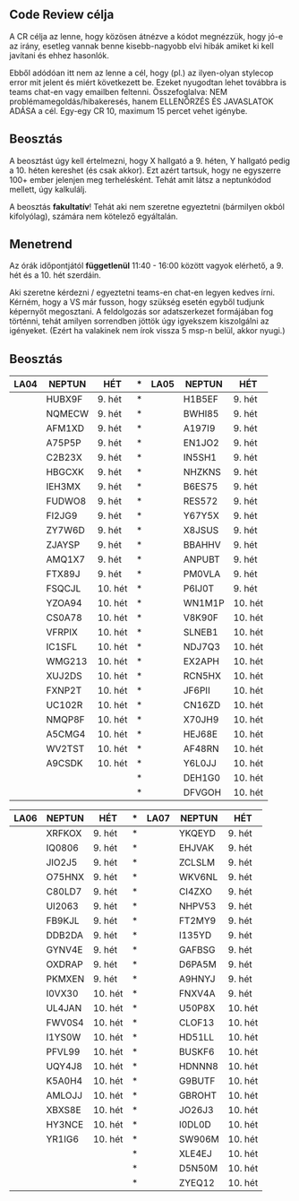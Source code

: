 ## Code Review célja

A CR célja az lenne, hogy közösen átnézve a kódot megnézzük, hogy jó-e az irány, esetleg vannak benne kisebb-nagyobb elvi hibák amiket ki kell javítani és ehhez hasonlók.

Ebből adódóan itt nem az lenne a cél, hogy (pl.) az ilyen-olyan stylecop error mit jelent és miért következett be. Ezeket nyugodtan lehet továbbra is teams chat-en vagy emailben feltenni. Összefoglalva: NEM problémamegoldás/hibakeresés, hanem ELLENŐRZÉS ÉS JAVASLATOK ADÁSA a cél. Egy-egy CR 10, maximum 15 percet vehet igénybe.

## Beosztás

A beosztást úgy kell értelmezni, hogy X hallgató a 9. héten, Y hallgató pedig a 10. héten kereshet (és csak akkor). Ezt azért tartsuk, hogy ne egyszerre 100+ ember jelenjen meg terhelésként. Tehát amit látsz a neptunkódod mellett, úgy kalkulálj.

A beosztás **fakultatív**! Tehát aki nem szeretne egyeztetni (bármilyen okból kifolyólag), számára nem kötelező egyáltalán.

## Menetrend

Az órák időpontjától **függetlenül** 11:40 - 16:00 között vagyok elérhető, a 9. hét és a 10. hét szerdáin.

Aki szeretne kérdezni / egyeztetni teams-en chat-en legyen kedves írni. Kérném, hogy a VS már fusson, hogy szükség esetén egyből tudjunk képernyőt megosztani. A feldolgozás sor adatszerkezet formájában fog történni, tehát amilyen sorrendben jöttök úgy igyekszem kiszolgálni az igényeket. (Ezért ha valakinek nem írok vissza 5 msp-n belül, akkor nyugi.)

## Beosztás

| LA04 | NEPTUN | HÉT     | * | LA05 | NEPTUN | HÉT     |
|------|--------|---------|---|------|--------|---------|
|      | HUBX9F | 9. hét  | * |      | H1B5EF | 9. hét  |
|      | NQMECW | 9. hét  | * |      | BWHI85 | 9. hét  |
|      | AFM1XD | 9. hét  | * |      | A197I9 | 9. hét  |
|      | A75P5P | 9. hét  | * |      | EN1JO2 | 9. hét  |
|      | C2B23X | 9. hét  | * |      | IN5SH1 | 9. hét  |
|      | HBGCXK | 9. hét  | * |      | NHZKNS | 9. hét  |
|      | IEH3MX | 9. hét  | * |      | B6ES75 | 9. hét  |
|      | FUDWO8 | 9. hét  | * |      | RES572 | 9. hét  |
|      | FI2JG9 | 9. hét  | * |      | Y67Y5X | 9. hét  |
|      | ZY7W6D | 9. hét  | * |      | X8JSUS | 9. hét  |
|      | ZJAYSP | 9. hét  | * |      | BBAHHV | 9. hét  |
|      | AMQ1X7 | 9. hét  | * |      | ANPUBT | 9. hét  |
|      | FTX89J | 9. hét  | * |      | PM0VLA | 9. hét  |
|      | FSQCJL | 10. hét | * |      | P6IJ0T | 9. hét  |
|      | YZOA94 | 10. hét | * |      | WN1M1P | 10. hét |
|      | CS0A78 | 10. hét | * |      | V8K90F | 10. hét |
|      | VFRPIX | 10. hét | * |      | SLNEB1 | 10. hét |
|      | IC1SFL | 10. hét | * |      | NDJ7Q3 | 10. hét |
|      | WMG213 | 10. hét | * |      | EX2APH | 10. hét |
|      | XUJ2DS | 10. hét | * |      | RCN5HX | 10. hét |
|      | FXNP2T | 10. hét | * |      | JF6PII | 10. hét |
|      | UC102R | 10. hét | * |      | CN16ZD | 10. hét |
|      | NMQP8F | 10. hét | * |      | X70JH9 | 10. hét |
|      | A5CMG4 | 10. hét | * |      | HEJ68E | 10. hét |
|      | WV2TST | 10. hét | * |      | AF48RN | 10. hét |
|      | A9CSDK | 10. hét | * |      | Y6L0JJ | 10. hét |
|      |        |         | * |      | DEH1G0 | 10. hét |
|      |        |         | * |      | DFVGOH | 10. hét |

| LA06 | NEPTUN | HÉT     | * | LA07 | NEPTUN | HÉT     |
|------|--------|---------|---|------|--------|---------|
|      | XRFKOX | 9. hét  | * |      | YKQEYD | 9. hét  |
|      | IQ0806 | 9. hét  | * |      | EHJVAK | 9. hét  |
|      | JIO2J5 | 9. hét  | * |      | ZCLSLM | 9. hét  |
|      | O75HNX | 9. hét  | * |      | WKV6NL | 9. hét  |
|      | C80LD7 | 9. hét  | * |      | CI4ZXO | 9. hét  |
|      | UI2063 | 9. hét  | * |      | NHPV53 | 9. hét  |
|      | FB9KJL | 9. hét  | * |      | FT2MY9 | 9. hét  |
|      | DDB2DA | 9. hét  | * |      | I135YD | 9. hét  |
|      | GYNV4E | 9. hét  | * |      | GAFBSG | 9. hét  |
|      | OXDRAP | 9. hét  | * |      | D6PA5M | 9. hét  |
|      | PKMXEN | 9. hét  | * |      | A9HNYJ | 9. hét  |
|      | I0VX30 | 10. hét | * |      | FNXV4A | 9. hét  |
|      | UL4JAN | 10. hét | * |      | U50P8X | 10. hét |
|      | FWV0S4 | 10. hét | * |      | CLOF13 | 10. hét |
|      | I1YS0W | 10. hét | * |      | HD51LL | 10. hét |
|      | PFVL99 | 10. hét | * |      | BUSKF6 | 10. hét |
|      | UQY4J8 | 10. hét | * |      | HDNNN8 | 10. hét |
|      | K5A0H4 | 10. hét | * |      | G9BUTF | 10. hét |
|      | AMLOJJ | 10. hét | * |      | GBROHT | 10. hét |
|      | XBXS8E | 10. hét | * |      | JO26J3 | 10. hét |
|      | HY3NCE | 10. hét | * |      | I0DL0D | 10. hét |
|      | YR1IG6 | 10. hét | * |      | SW906M | 10. hét |
|      |        |         | * |      | XLE4EJ | 10. hét |
|      |        |         | * |      | D5N50M | 10. hét |
|      |        |         | * |      | ZYEQ12 | 10. hét |
